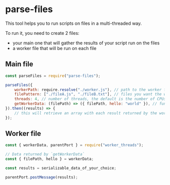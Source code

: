 # parse-files

This tool helps you to run scripts on files in a multi-threaded way.

To run it, you need to create 2 files:

- your main one that will gather the results of your script run on the files
- a worker file that will be run on each file

## Main file

```javascript
const parseFiles = require("parse-files");

parseFiles({
	workerPath: require.resolve("./worker.js"), // path to the worker file, we recommend to use absolute path to avoid issues with the cwd
	filePattern: ["./fileA.js", "./fileB.txt"], // files you want the worker to be applied on
	threads: 4, // number of threads, the default is the number of CPUs - 1,
	getWorkerData: (filePath) => ({ filePath, hello: "world" }), // function that determines what's passed to the workers, the default is `(filePath) => ({ filePath })`
}).then((results) => {
	// this will retrieve an array with each result returned by the worker file
});
```

## Worker file

```javascript
const { workerData, parentPort } = require("worker_threads");

// Data returned by `getWorkerData`
const { filePath, hello } = workerData;

const results = serializable_data_of_your_choice;

parentPort.postMessage(results);
```
